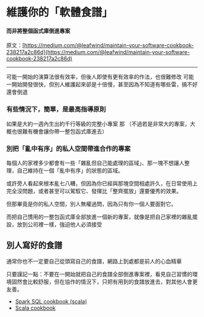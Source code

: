 # 維護你的「軟體食譜」
#### 而非將整個函式庫倒進專案

原文：[https://medium.com/@leafwind/maintain-your-software-cookbook-238217a2c86d](https://medium.com/@leafwind/maintain-your-software-cookbook-238217a2c86d)

---



可能一開始的演算法很有效率，但後人即使有更有效率的作法，也很難修改
可能一開始開發很快，但別人維護起來卻是十倍慢，甚至因為不知道有哪些雷，搞不好還會倒退


### 有些情況下，簡單，是最高指導原則
如果是大約一週內生出約千行等級的完整小專案
那
（不過若是非常大的專案，大概也很難有機會讓你帶一整包函式庫進去）


### 別把「亂中有序」的私人空間帶進合作的專案

每個人的家裡多少都會有一些「雜亂但自己能處理的區域」、那一塊不想讓人整理，自己維持在一個「亂中有序」的狀態的區域。

或許旁人看起來根本亂七八糟，但因為你已經與那塊空間相處許久，在日常使用上完全沒問題，或者甚至可以駕馭它、發揮比「整齊擺放」還要優秀的效果。

但那畢竟是你的私人空間，別人無權過問，因為只有你一個人要面對它。

而把自己慣用的一整包函式庫全部放進一個新的專案，就像是把自己家裡的雜亂擺設，放到公司裡一樣，強迫他人必須接受

## 別人寫好的食譜

通常你也不一定要自己從頭寫自己的食譜，網路上到處都是前人的心血精華

只要謹記一點：不要在一開始就把自己的食譜全部倒進專案裡，看見自己習慣的環境固然會比較舒服，但在協作的情況下，只把有用到的食譜放進去，對其他人會更友善。


* [Spark SQL cookbook (scala)](https://vinta.ws/code/spark-sql-cookbook-scala.html)
* [Scala cookbook](http://scalacookbook.com/)